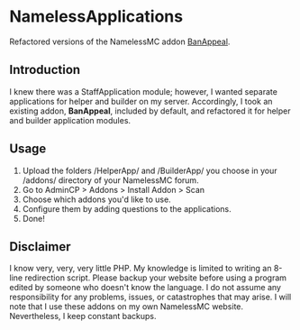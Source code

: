 # NamelessApplications
Refactored versions of the NamelessMC addon [BanAppeal](https://github.com/NamelessMC/Nameless/tree/master/addons/BanAppeal).

## Introduction
I knew there was a StaffApplication module; however, I wanted separate applications for helper and builder on my server.
Accordingly, I took an existing addon, **BanAppeal**, included by default, and refactored it for helper and builder application modules.

## Usage
1. Upload the folders /HelperApp/ and /BuilderApp/ you choose in your /addons/ directory of your NamelessMC forum.
2. Go to AdminCP > Addons > Install Addon > Scan
3. Choose which addons you'd like to use.
4. Configure them by adding questions to the applications.
5. Done!

## Disclaimer
I know very, very, very little PHP. My knowledge is limited to writing an 8-line redirection script.
Please backup your website before using a program edited by someone who doesn't know the language.
I do not assume any responsibility for any problems, issues, or catastrophes that may arise.
I will note that I use these addons on my own NamelessMC website. Nevertheless, I keep constant backups.
